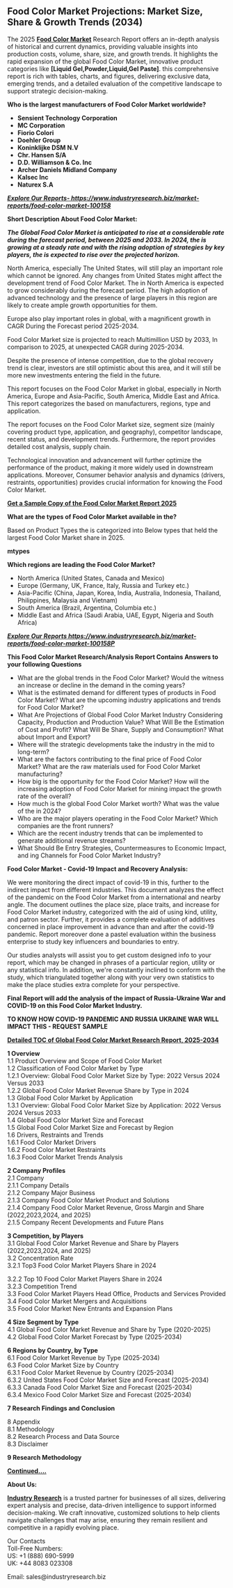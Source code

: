 <h2><strong>Food Color Market Projections: Market Size, Share & Growth Trends (2034)</strong></h2><p>The 2025&nbsp;<strong><a href="https://www.industryresearch.biz/market-reports/food-color-market-100158">Food Color Market</a></strong>&nbsp;Research Report offers an in-depth analysis of historical and current dynamics, providing valuable insights into production costs, volume, share, size, and growth trends. It highlights the rapid expansion of the global Food Color Market, innovative product categories like&nbsp;<strong>[Liquid Gel,Powder,Liquid,Gel Paste]</strong>. this comprehensive report is rich with tables, charts, and figures, delivering exclusive data, emerging trends, and a detailed evaluation of the competitive landscape to support strategic decision-making.</p><p><strong>Who is the largest manufacturers of Food Color Market worldwide?</strong></p><p><strong><ul><li>Sensient Technology Corporation</li><li>MC Corporation</li><li>Fiorio Colori</li><li>Doehler Group</li><li>Koninklijke DSM N.V</li><li>Chr. Hansen S/A</li><li>D.D. Williamson & Co. Inc</li><li>Archer Daniels Midland Company</li><li>Kalsec Inc</li><li>Naturex S.A</li></ul></strong></p><p><strong><em><a href="https://www.industryresearch.biz/enquiry/request-sample/100158">Explore Our Reports-&nbsp;https://www.industryresearch.biz/market-reports/food-color-market-100158</a></em></strong></p><p><strong>Short Description About Food Color Market:</strong></p><p><strong><em>The Global Food Color Market is anticipated to rise at a considerable rate during the forecast period, between 2025 and 2033. In 2024, the is growing at a steady rate and with the rising adoption of strategies by key players, the is expected to rise over the projected horizon.</em></strong></p><p>North America, especially The United States, will still play an important role which cannot be ignored. Any changes from United States might affect the development trend of Food Color Market. The in North America is expected to grow considerably during the forecast period. The high adoption of advanced technology and the presence of large players in this region are likely to create ample growth opportunities for them.</p><p>Europe also play important roles in global, with a magnificent growth in CAGR During the Forecast period 2025-2034.</p><p>Food Color Market size is projected to reach Multimillion USD by 2033, In comparison to 2025, at unexpected CAGR during 2025-2034.</p><p>Despite the presence of intense competition, due to the global recovery trend is clear, investors are still optimistic about this area, and it will still be more new investments entering the field in the future.</p><p>This report focuses on the Food Color Market in global, especially in North America, Europe and Asia-Pacific, South America, Middle East and Africa. This report categorizes the based on manufacturers, regions, type and application.</p><p>The report focuses on the Food Color Market size, segment size (mainly covering product type, application, and geography), competitor landscape, recent status, and development trends. Furthermore, the report provides detailed cost analysis, supply chain.</p><p>Technological innovation and advancement will further optimize the performance of the product, making it more widely used in downstream applications. Moreover, Consumer behavior analysis and dynamics (drivers, restraints, opportunities) provides crucial information for knowing the Food Color Market.</p><p><strong><a href="https://www.industryresearch.biz/enquiry/request-sample/100158">Get a Sample Copy of the Food Color Market Report 2025</a></strong></p><p><strong>What are the types of Food Color Market available in the?</strong></p><p>Based on Product Types the is categorized into Below types that held the largest Food Color Market share in 2025.</p><p><strong>mtypes</strong></p><p><strong>Which regions are leading the Food Color Market?</strong></p><ul><li>North America (United States, Canada and Mexico)</li><li>Europe (Germany, UK, France, Italy, Russia and Turkey etc.)</li><li>Asia-Pacific (China, Japan, Korea, India, Australia, Indonesia, Thailand, Philippines, Malaysia and Vietnam)</li><li>South America (Brazil, Argentina, Columbia etc.)</li><li>Middle East and Africa (Saudi Arabia, UAE, Egypt, Nigeria and South Africa)</li></ul><p><strong><em><a href="https://www.industryresearch.biz/market-reports/food-color-market-100158">Explore Our Reports https://www.industryresearch.biz/market-reports/food-color-market-100158P</a></em></strong></p><p><strong>This Food Color Market Research/Analysis Report Contains Answers to your following Questions</strong></p><ul><li>What are the global trends in the Food Color Market? Would the witness an increase or decline in the demand in the coming years?</li><li>What is the estimated demand for different types of products in Food Color Market? What are the upcoming industry applications and trends for Food Color Market?</li><li>What Are Projections of Global Food Color Market Industry Considering Capacity, Production and Production Value? What Will Be the Estimation of Cost and Profit? What Will Be Share, Supply and Consumption? What about Import and Export?</li><li>Where will the strategic developments take the industry in the mid to long-term?</li><li>What are the factors contributing to the final price of Food Color Market? What are the raw materials used for Food Color Market manufacturing?</li><li>How big is the opportunity for the Food Color Market? How will the increasing adoption of Food Color Market for mining impact the growth rate of the overall?</li><li>How much is the global Food Color Market worth? What was the value of the in 2024?</li><li>Who are the major players operating in the Food Color Market? Which companies are the front runners?</li><li>Which are the recent industry trends that can be implemented to generate additional revenue streams?</li><li>What Should Be Entry Strategies, Countermeasures to Economic Impact, and ing Channels for Food Color Market Industry?</li></ul><p><strong>Food Color Market - Covid-19 Impact and Recovery Analysis:</strong></p><p>We were monitoring the direct impact of covid-19 in this, further to the indirect impact from different industries. This document analyzes the effect of the pandemic on the Food Color Market from a international and nearby angle. The document outlines the place size, place traits, and increase for Food Color Market industry, categorized with the aid of using kind, utility, and patron sector. Further, it provides a complete evaluation of additives concerned in place improvement in advance than and after the covid-19 pandemic. Report moreover done a pastel evaluation within the business enterprise to study key influencers and boundaries to entry.</p><p>Our studies analysts will assist you to get custom designed info to your report, which may be changed in phrases of a particular region, utility or any statistical info. In addition, we're constantly inclined to conform with the study, which triangulated together along with your very own statistics to make the place studies extra complete for your perspective.</p><p><strong>Final Report will add the analysis of the impact of Russia-Ukraine War and COVID-19 on this Food Color Market Industry.</strong></p><p><strong>TO KNOW HOW COVID-19 PANDEMIC AND RUSSIA UKRAINE WAR WILL IMPACT THIS - REQUEST SAMPLE</strong></p><p><strong><a href="https://www.industryresearch.biz/market-reports/food-color-market-100158">Detailed TOC of Global Food Color Market Research Report, 2025-2034</a></strong></p><p><strong>1 Overview</strong><br /> 1.1 Product Overview and Scope of Food Color Market<br /> 1.2 Classification of Food Color Market by Type<br /> 1.2.1 Overview: Global Food Color Market Size by Type: 2022 Versus 2024 Versus 2033<br /> 1.2.2 Global Food Color Market Revenue Share by Type in 2024<br /> 1.3 Global Food Color Market by Application<br /> 1.3.1 Overview: Global Food Color Market Size by Application: 2022&nbsp;Versus 2024 Versus 2033<br /> 1.4 Global Food Color Market Size and Forecast<br /> 1.5 Global Food Color Market Size and Forecast by Region<br /> 1.6 Drivers, Restraints and Trends<br /> 1.6.1 Food Color Market Drivers<br /> 1.6.2 Food Color Market Restraints<br /> 1.6.3 Food Color Market Trends Analysis</p><p><strong>2 Company Profiles</strong><br /> 2.1 Company<br /> 2.1.1 Company Details<br /> 2.1.2 Company Major Business<br /> 2.1.3 Company Food Color Market Product and Solutions<br /> 2.1.4 Company Food Color Market Revenue, Gross Margin and Share (2022,2023,2024, and 2025)<br /> 2.1.5 Company Recent Developments and Future Plans</p><p><strong>3 Competition, by Players</strong><br /> 3.1 Global Food Color Market Revenue and Share by Players (2022,2023,2024, and 2025)<br /> 3.2 Concentration Rate<br /> 3.2.1 Top3 Food Color Market Players Share in 2024</p><p>3.2.2 Top 10 Food Color Market Players Share in 2024<br /> 3.2.3 Competition Trend<br /> 3.3 Food Color Market Players Head Office, Products and Services Provided<br /> 3.4 Food Color Market Mergers and Acquisitions<br /> 3.5 Food Color Market New Entrants and Expansion Plans</p><p><strong>4 Size Segment by Type</strong><br /> 4.1 Global Food Color Market Revenue and Share by Type (2020-2025)<br /> 4.2 Global Food Color Market Forecast by Type (2025-2034)</p><p><strong>6 Regions by Country, by Type</strong><br /> 6.1 Food Color Market Revenue by Type (2025-2034)<br /> 6.3 Food Color Market Size by Country<br /> 6.3.1 Food Color Market Revenue by Country (2025-2034)<br /> 6.3.2 United States Food Color Market Size and Forecast (2025-2034)<br /> 6.3.3 Canada Food Color Market Size and Forecast (2025-2034)<br /> 6.3.4 Mexico Food Color Market Size and Forecast (2025-2034)</p><p><strong>7 Research Findings and Conclusion</strong></p><p>8 Appendix<br /> 8.1 Methodology<br /> 8.2 Research Process and Data Source<br /> 8.3 Disclaimer</p><p><strong>9 Research Methodology</strong></p><p><strong><a href="https://www.industryresearch.biz/market-reports/food-color-market-100158">Continued&hellip;.</a></strong></p><p><strong>About Us:</strong></p><p><strong><a href="https://www.industryresearch.biz/">Industry Research</a></strong>&nbsp;is a trusted partner for businesses of all sizes, delivering expert analysis and precise, data-driven intelligence to support informed decision-making. We craft innovative, customized solutions to help clients navigate challenges that may arise, ensuring they remain resilient and competitive in a rapidly evolving place.</p><p>Our Contacts<br /> Toll-Free Numbers:<br /> US: +1 (888) 690-5999<br /> UK: +44 8083 023308</p><p>Email: sales@industryresearch.biz</p>
